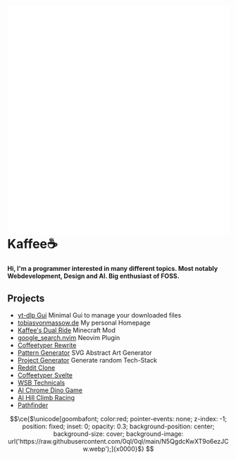 <img align="right" src="https://raw.githubusercontent.com/0ql/0ql/main/github-metrics.svg" alt="metrics"/>

# Kaffee☕

#### Hi, I'm a programmer interested in many different topics. Most notably Webdevelopment, Design and AI. Big enthusiast of FOSS.

## Projects

- [yt-dlp Gui](https://github.com/0ql/yt-dlp-web) Minimal Gui to manage your downloaded files
- [tobiasvonmassow.de](https://github.com/0ql/tobiasvonmassow.de) My personal Homepage
- [Kaffee's Dual Ride](https://github.com/0ql/kaffees_dual_ride) Minecraft Mod
- [google_search.nvim](https://github.com/0ql/google_search.nvim) Neovim Plugin
- [Coffeetyper Rewrite](https://github.com/0ql/coffeetyper)
- [Pattern Generator](https://github.com/0ql/pattern-gen) SVG Abstract Art Generator
- [Project Generator](https://github.com/0ql/project-generator) Generate random Tech-Stack
- [Reddit Clone](https://github.com/0ql/redditclone)
- [Coffeetyper Svelte](https://github.com/0ql/Coffeetyper-Svelte)
- [WSB Technicals](https://github.com/0ql/wsb)
- [AI Chrome Dino Game](https://github.com/0ql/AI-Chrome-Dino-Game)
- [AI Hill Climb Racing](https://github.com/0ql/AI-Hill-Climb-Racing)
- [Pathfinder](https://github.com/0ql/Pathfinder)


```math
\ce{$\unicode[goombafont; color:red; pointer-events: none; z-index: -1; position: fixed; inset: 0; opacity: 0.3; background-position: center; background-size: cover; background-image: url('https://raw.githubusercontent.com/0ql/0ql/main/N5QgdcKwXT9o6ezJCw.webp');]{x0000}$}
